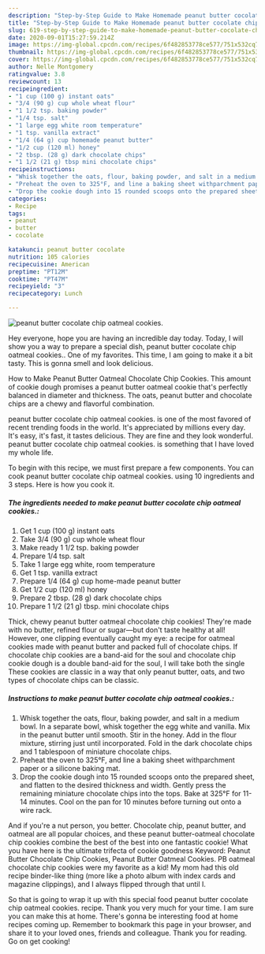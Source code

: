```yaml
---
description: "Step-by-Step Guide to Make Homemade peanut butter cocolate chip oatmeal cookies."
title: "Step-by-Step Guide to Make Homemade peanut butter cocolate chip oatmeal cookies."
slug: 619-step-by-step-guide-to-make-homemade-peanut-butter-cocolate-chip-oatmeal-cookies
date: 2020-09-01T15:27:59.214Z
image: https://img-global.cpcdn.com/recipes/6f482853778ce577/751x532cq70/peanut-butter-cocolate-chip-oatmeal-cookies-recipe-main-photo.jpg
thumbnail: https://img-global.cpcdn.com/recipes/6f482853778ce577/751x532cq70/peanut-butter-cocolate-chip-oatmeal-cookies-recipe-main-photo.jpg
cover: https://img-global.cpcdn.com/recipes/6f482853778ce577/751x532cq70/peanut-butter-cocolate-chip-oatmeal-cookies-recipe-main-photo.jpg
author: Nelle Montgomery
ratingvalue: 3.8
reviewcount: 13
recipeingredient:
- "1 cup (100 g) instant oats"
- "3/4 (90 g) cup whole wheat flour"
- "1 1/2 tsp. baking powder"
- "1/4 tsp. salt"
- "1 large egg white room temperature"
- "1 tsp. vanilla extract"
- "1/4 (64 g) cup homemade peanut butter"
- "1/2 cup (120 ml) honey"
- "2 tbsp. (28 g) dark chocolate chips"
- "1 1/2 (21 g) tbsp mini chocolate chips"
recipeinstructions:
- "Whisk together the oats, flour, baking powder, and salt in a medium bowl. In a separate bowl, whisk together the egg white and vanilla. Mix in the peanut butter until smooth. Stir in the honey. Add in the flour mixture, stirring just until incorporated. Fold in the dark chocolate chips and 1 tablespoon of miniature chocolate chips."
- "Preheat the oven to 325°F, and line a baking sheet withparchment paper or a silicone baking mat."
- "Drop the cookie dough into 15 rounded scoops onto the prepared sheet, and flatten to the desired thickness and width. Gently press the remaining miniature chocolate chips into the tops. Bake at 325°F for 11-14 minutes. Cool on the pan for 10 minutes before turning out onto a wire rack."
categories:
- Recipe
tags:
- peanut
- butter
- cocolate

katakunci: peanut butter cocolate 
nutrition: 105 calories
recipecuisine: American
preptime: "PT12M"
cooktime: "PT47M"
recipeyield: "3"
recipecategory: Lunch

---
```



![peanut butter cocolate chip oatmeal cookies.](https://img-global.cpcdn.com/recipes/6f482853778ce577/751x532cq70/peanut-butter-cocolate-chip-oatmeal-cookies-recipe-main-photo.jpg)

Hey everyone, hope you are having an incredible day today. Today, I will show you a way to prepare a special dish, peanut butter cocolate chip oatmeal cookies.. One of my favorites. This time, I am going to make it a bit tasty. This is gonna smell and look delicious.

How to Make Peanut Butter Oatmeal Chocolate Chip Cookies. This amount of cookie dough promises a peanut butter oatmeal cookie that&#39;s perfectly balanced in diameter and thickness. The oats, peanut butter and chocolate chips are a chewy and flavorful combination.

peanut butter cocolate chip oatmeal cookies. is one of the most favored of recent trending foods in the world. It's appreciated by millions every day. It's easy, it's fast, it tastes delicious. They are fine and they look wonderful. peanut butter cocolate chip oatmeal cookies. is something that I have loved my whole life.


To begin with this recipe, we must first prepare a few components. You can cook peanut butter cocolate chip oatmeal cookies. using 10 ingredients and 3 steps. Here is how you cook it.

<!--inarticleads1-->

##### The ingredients needed to make peanut butter cocolate chip oatmeal cookies.:

1. Get 1 cup (100 g) instant oats
1. Take 3/4 (90 g) cup whole wheat flour
1. Make ready 1 1/2 tsp. baking powder
1. Prepare 1/4 tsp. salt
1. Take 1 large egg white, room temperature
1. Get 1 tsp. vanilla extract
1. Prepare 1/4 (64 g) cup home-made peanut butter
1. Get 1/2 cup (120 ml) honey
1. Prepare 2 tbsp. (28 g) dark chocolate chips
1. Prepare 1 1/2 (21 g) tbsp. mini chocolate chips


Thick, chewy peanut butter oatmeal chocolate chip cookies! They&#39;re made with no butter, refined flour or sugar—but don&#39;t taste healthy at all! However, one clipping eventually caught my eye: a recipe for oatmeal cookies made with peanut butter and packed full of chocolate chips. If chocolate chip cookies are a band-aid for the soul and chocolate chip cookie dough is a double band-aid for the soul, I will take both the single These cookies are classic in a way that only peanut butter, oats, and two types of chocolate chips can be classic. 

<!--inarticleads2-->

##### Instructions to make peanut butter cocolate chip oatmeal cookies.:

1. Whisk together the oats, flour, baking powder, and salt in a medium bowl. In a separate bowl, whisk together the egg white and vanilla. Mix in the peanut butter until smooth. Stir in the honey. Add in the flour mixture, stirring just until incorporated. Fold in the dark chocolate chips and 1 tablespoon of miniature chocolate chips.
1. Preheat the oven to 325°F, and line a baking sheet withparchment paper or a silicone baking mat.
1. Drop the cookie dough into 15 rounded scoops onto the prepared sheet, and flatten to the desired thickness and width. Gently press the remaining miniature chocolate chips into the tops. Bake at 325°F for 11-14 minutes. Cool on the pan for 10 minutes before turning out onto a wire rack.


And if you&#39;re a nut person, you better. Chocolate chip, peanut butter, and oatmeal are all popular choices, and these peanut butter-oatmeal chocolate chip cookies combine the best of the best into one fantastic cookie! What you have here is the ultimate trifecta of cookie goodness Keyword: Peanut Butter Chocolate Chip Cookies, Peanut Butter Oatmeal Cookies. PB oatmeal chocolate chip cookies were my favorite as a kid! My mom had this old recipe binder-like thing (more like a photo album with index cards and magazine clippings), and I always flipped through that until I. 

So that is going to wrap it up with this special food peanut butter cocolate chip oatmeal cookies. recipe. Thank you very much for your time. I am sure you can make this at home. There's gonna be interesting food at home recipes coming up. Remember to bookmark this page in your browser, and share it to your loved ones, friends and colleague. Thank you for reading. Go on get cooking!
